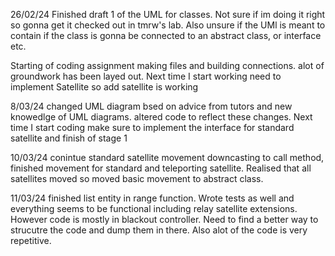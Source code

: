 26/02/24
Finished draft 1 of the UML for classes. Not sure if im doing it right so gonna get it checked out in tmrw's lab. Also unsure if the UMl is meant to contain if the class is gonna be
connected to an abstract class, or interface etc.

Starting of coding assignment making files and building connections. alot of groundwork has been layed out. Next time I start working need to implement Satellite so add satellite is working



8/03/24
changed UML diagram bsed on advice from tutors and new knowedlge of UML diagrams. altered code to reflect these changes. Next time I start coding make sure to implement the interface for standard satellite and finish of stage 1

10/03/24 
conintue standard satellite movement downcasting to call method, finished movement for standard and teleporting satellite. Realised that all satellites moved so moved basic movement to abstract class.

11/03/24
finished list entity in range function. Wrote tests as well and everything seems to be functional including relay satellite extensions. However code is mostly in blackout controller. Need to find a better way to strucutre the code and dump them in there. Also alot of the code is very repetitive.